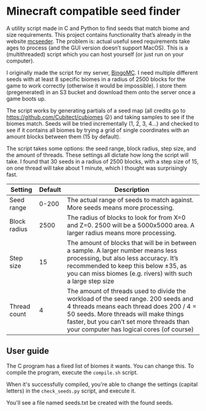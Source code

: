 # Minecraft compatible seed finder

A utility script made in C and Python to find seeds that match biome and size requirements. This project contains functionality that’s already in the website [mcseeder](https://mcseeder.com). The problem is: actual useful seed requirements take ages to process (and the GUI version doesn’t support MacOS). This is a (multithreaded) script which you can host yourself (or just run on your computer).

I originally made the script for my server, [BingoMC](https://bingomc.net). I need multiple different seeds with at least 8 specific biomes in a radius of 2500 blocks for the game to work correctly (otherwise it would be impossible). I store them (pregenerated) in an S3 bucket and download them onto the server once a game boots up.

The script works by generating partials of a seed map (all credits go to https://github.com/Cubitect/cubiomes 😛) and taking samples to see if the biomes match. Seeds will be tried incrementally (1, 2, 3, 4…) and checked to see if it contains all biomes by trying a grid of single coordinates with an amount blocks between them (15 by default).

The script takes some options: the seed range, block radius, step size, and the amount of threads. These settings all dictate how long the script will take. I found that 30 seeds in a radius of 2500 blocks, with a step size of 15, on one thread will take about 1 minute, which I thought was surprisingly fast.

| Setting | Default | Description |
| --- | --- | --- |
| Seed range | 0-200 | The actual range of seeds to match against. More seeds means more processing. |
| Block radius | 2500 | The radius of blocks to look for from X=0 and Z=0. 2500 will be a 5000x5000 area. A larger radius means more processing. |
| Step size | 15 | The amount of blocks that will be in between a sample. A larger number means less processing, but also less accuracy. It’s recommended to keep this below ±35, as you can miss biomes (e.g. rivers) with such a large step size |
| Thread count | 4 | The amount of threads used to divide the workload of the seed range. 200 seeds and 4 threads means each thread does 200 / 4 = 50 seeds. More threads will make things faster, but you can’t set more threads than your computer has logical cores (of course) |


## User guide
The C program has a fixed list of biomes it wants. You can change this.
To compile the program, execute the `compile.sh` script.

When it's successfully compiled, you're able to change the settings (capital letters) in the `check_seeds.py` script, and execute it.

You'll see a file named seeds.txt be created with the found seeds.